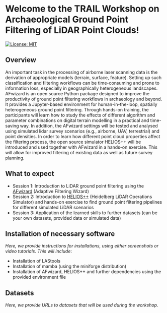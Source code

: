 # Welcome to the TRAIL Workshop on Archaeological Ground Point Filtering of LiDAR Point Clouds!

[![License: MIT](https://img.shields.io/badge/License-MIT-yellow.svg)](https://opensource.org/licenses/MIT)

## Overview

An important task in the processing of airborne laser scanning data is the derivation of appropriate models (terrain, surface, feature). Setting up such classification and filtering workflows can be time-consuming and prone to information loss, especially in geographically heterogeneous landscapes. AFwizard is an open source Python package designed to improve the productivity of ground point filtering workflows in archaeology and beyond. It provides a Jupyter-based environment for human-in-the-loop, spatially heterogeneous ground point filtering. Through hands-on training, the participants will learn how to study the effects of different algorithm and parameter combinations on digital terrain modelling in a practical and time-saving way. In addition, the AFwizard settings will be tested and analysed using simulated lidar survey scenarios (e.g., airborne, UAV, terrestrial) and point densities. In order to learn how different point cloud properties affect the filtering process, the open source simulator HELIOS++ will be introduced and used together with AFwizard in a hands-on exercise. This will allow for improved filtering of existing data as well as future survey planning.

## What to expect

- Session 1: Introduction to LiDAR ground point filtering using the [AFwizard](https://github.com/ssciwr/afwizard) (Adaptive Filtering Wizard)
- Session 2: Introduction to [HELIOS++](https://github.com/3dgeo-heidelberg/helios) (Heidelberg LiDAR Operations Simulator) and hands-on exercise to find ground point filtering pipelines for different simulated LiDAR scenarios
- Session 3: Application of the learned skills to further datasets (can be your own datasets, provided data or simulated data)

## Installation of necessary software

*Here, we provide instructions for installations, using either screenshots or video tutorials.*
*This will include*:
- Installation of LAStools
- Installation of mamba (using the miniforge distribution)
- Installation of AFwizard, HELIOS++ and further dependencies using the provided environment file

## Datasets

*Here, we provide URLs to datasets that will be used during the workshop.*